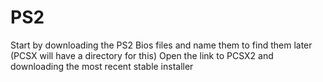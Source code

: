 # PS2

Start by downloading the PS2 Bios files and name them to find them later (PCSX will have a directory for this)
Open the link to PCSX2 and downloading the most recent stable installer
